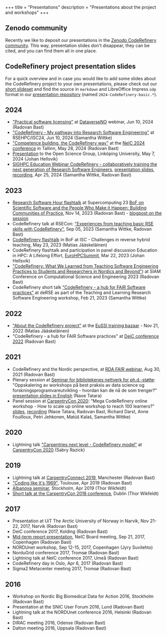 +++
title = "Presentations"
description = "Presentations about the project and workshops"
+++


<div class="uk-background-primary uk-light uk-padding uk-panel">

## Zenodo community

Recently we like to deposit our presentations in the [Zenodo CodeRefinery
community](https://zenodo.org/communities/coderefinery/).  This way,
presentation slides don't disappear, they can be cited, and you can find them
all in one place.

</div>


## CodeRefinery project presentation slides

For a quick overview and in case you would like to add some slides about the CodeRefinery project to your own presentations, 
please check out our [short slideset](https://cicero.xyz/v3/remark/0.14.0/github.com/coderefinery/presentations/main/2024-CodeRefinery-basic.md/) 
and find the source in `markdown` and LibreOffice Impress `odp` format in our 
[presentation repository](https://github.com/coderefinery/presentations) (named `2024-CodeRefinery-basic.*`).

## 2024

- ["Practical software licensing"](https://zenodo.org/records/11554001) at [DataverseNO](https://dataverse.no/) webinar,
  Jun 10, 2024 (Radovan Bast)
- ["CodeRefinery - My pathway into Research Software Engineering"](https://zenodo.org/records/11204358)
  at RSEHPC/ISC24, Jun 10, 2024 (Samantha Wittke)
- ["Competence building, the CodeRefinery way"](https://zenodo.org/records/11317382)
  at the [NeIC 2024 conference](https://indico.neic.no/event/259/)
  in Tallinn, May 28, 2024 (Radovan Bast)
- [Presentation](https://cicero.xyz/v3/remark/0.14.0/github.com/coderefinery/presentations/main/2024-liu-org.md/)
  to the Open Science Group, Linköping University, May 7, 2024 (Johan Hellsvik)
- [SIGHPC Education Webinar CodeRefinery - collaboratively training the next generation of Research Software Engineers](https://sighpceducation.acm.org/events/code_refinery/),
  [presentation slides](https://zenodo.org/records/11065411),
  [recording](https://youtu.be/q4WXp89SSQI),
  Apr 25, 2024 (Samantha Wittke, Radovan Bast)


## 2023

- [Research Software Hour flashtalk](https://zenodo.org/records/10126375) at Supercomputing 23
  [BoF on Scientific Software and the People Who Make it Happen: Building Communities of Practice](https://betterscientificsoftware.github.io/swe-cse-bof/2023-11-sc23-bof/),
  Nov 14, 2023 (Radovan Bast) - [blogpost on the session](https://bssw.io/blog_posts/reflecting-on-our-community-the-sc23-bof-on-scientific-software-and-the-people-who-make-it-happen-building-communities-of-practice)
- CodeRefinery talk at RSECon:
  ["Experiences from teaching basic RSE skills with CodeRefinery"](https://zenodo.org/records/8317155), Sep 05, 2023 (Samantha Wittke, Radovan Bast)
- [CodeRefinery flashtalk](https://cicero.xyz/v3/remark/0.14.0/github.com/coderefinery/presentations/main/2023-ISC-lightning_WS-challenges.md/)
  in BoF at ISC - Challenges in reverse hybrid teaching, May 23, 2023 (Matias Jääskeläinen)
- CodeRefinery flashtalk and participation in panel discussion Education in HPC: A Lifelong Effort,
  [EuroHPCSummit](https://www.eurohpcsummit.eu/), Mar 22, 2023 (Johan Hellsvik)
- ["CodeRefinery: What We Learned from Teaching Software Engineering Practices to Students and Researchers in Nordics and Beyond"](https://doi.org/10.6084/m9.figshare.22191292.v1))
  at SIAM Conference on Computational Science and Engineering 2023 (Radovan Bast)
- CodeRefinery short talk
  ["CodeRefinery - a hub for FAIR Software practices"](https://cicero.xyz/v3/remark/0.14.0/github.com/coderefinery/presentations/main/2023-derse.md/)
  at deRSE as part of the Teaching and Learning Research Software Engineering workshop, Feb 21, 2023 (Samantha Wittke)


## 2022

- ["About the CodeRefinery project"](https://doi.org/10.5446/60140) at the
  [EuSSI training bazaar](https://eussi.org/bazaar/) - Nov 21, 2022 (Matias Jääskeläinen)
- "CodeRefinery - a hub for FAIR Software practices" at
  [DeiC conference 2022](https://www.deic.dk/en/conference/2022/program-day-1) (Radovan Bast)


## 2021

- CodeRefinery and the Nordic perspective, at
  [RDA FAIR webinar](https://rda-software-webinar.readthedocs.io/), Aug 30, 2021 (Radovan Bast)
- Plenary session at
  [Seminar for bibliotekenes nettverk for ph.d.-støtte](https://www.phdontrack.net/nettverk/seminar/2021/program_final.pdf):
  "Oppskalering av workshops på best praksis av data science og forskningsprogramvareutvikling - hvordan kan de nå de som trenger?"
  [presentation slides in English](https://www.phdontrack.net/nettverk/seminar/2021/tatara.pdf)
  (Naoe Tatara)
- Panel session at [CarpentryCon 2020](https://2020.carpentrycon.org/schedule/#session-32):
  "Mega CodeRefinery online workshop - How to scale up online workshop to reach 100 learners?"
  [slides](https://cicero.xyz/v3/remark/0.14.0/github.com/coderefinery/carpentrycon-2020/master/slides.md/),
  [recording](https://www.youtube.com/watch?v=r-5RsQqNInY)
  (Naoe Tatara, Radovan Bast, Richard Darst, Anne Fouilloux, Petri Jehkonen, Matúš Kalaš, Samantha Wittke)


## 2020

- Lightning talk ["Carpentries next level - CodeRefinery model"](https://sabryr.github.io/HPC-Carpentry-talk/)
  at [CarpentryCon 2020](https://2020.carpentrycon.org/schedule/) (Sabry Razick)


## 2019

- Lightning talk at [CarpentryConnect 2019](https://software.ac.uk/ccmcr19/programme/posters-lightning-talks), Manchester (Radovan Bast)
- ["Coding like it's 1969"](https://cicero.xyz/v3/remark/0.14.0/github.com/bast/talk-coding-like-1969/master/talk.md/),
  Toulouse, Apr 2019 (Radovan Bast)
- [Albanova seminar](http://cicero.xyz/v2/remark/github/wikfeldt/longtalk-coderefinery/master/talk.md/),
  Stockholm, Apr 2019 (Thor Wikfeldt)
- [Short talk at the CarpentryCon 2018 conference](http://cicero.xyz/v2/remark/github/wikfeldt/shorttalk-coderefinery/master/talk.md/),
  Dublin (Thor Wikfeldt)


## 2017

- Presentation at UiT The Arctic University of Norway in Narvik, Nov 21-22, 2017, Narvik (Radovan Bast)
- DeiC conference 2017, Kolding (Radovan Bast)
- [Mid-term report presentation](https://cicero.xyz/v3/remark/0.14.0/github.com/coderefinery/reports/main/mid-term.md/),
  NeIC Board meeting, Sep 21, 2017, Copenhagen (Radovan Bast)
- NORDUnet workshop, Sep 12-15, 2017, Copenhagen (Jyry Suvilehto)
- NorduGrid conference 2017, Tromsø (Radovan Bast)
- Lightning talk at NeIC conference 2017, Umeå (Radovan Bast)
- CodeRefinery day in Oslo, Apr 6, 2017 (Radovan Bast)
- Sigma2 Metacenter meeting 2017, Tromsø (Radovan Bast)


## 2016

- Workshop on Nordic Big Biomedical Data for Action 2016, Stockholm (Radovan Bast)
- Presentation at the SNIC User Forum 2016, Lund (Radovan Bast)
- Lightning talk at the NORDUnet conference 2016, Helsinki (Radovan Bast)
- DIRAC meeting 2016, Odense (Radovan Bast)
- Dalton meeting 2016, Uppsala (Radovan Bast)
